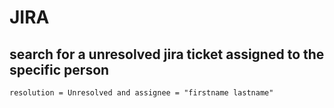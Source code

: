 # JIRA

## search for a unresolved jira ticket assigned to the specific person

```
resolution = Unresolved and assignee = "firstname lastname"
```




